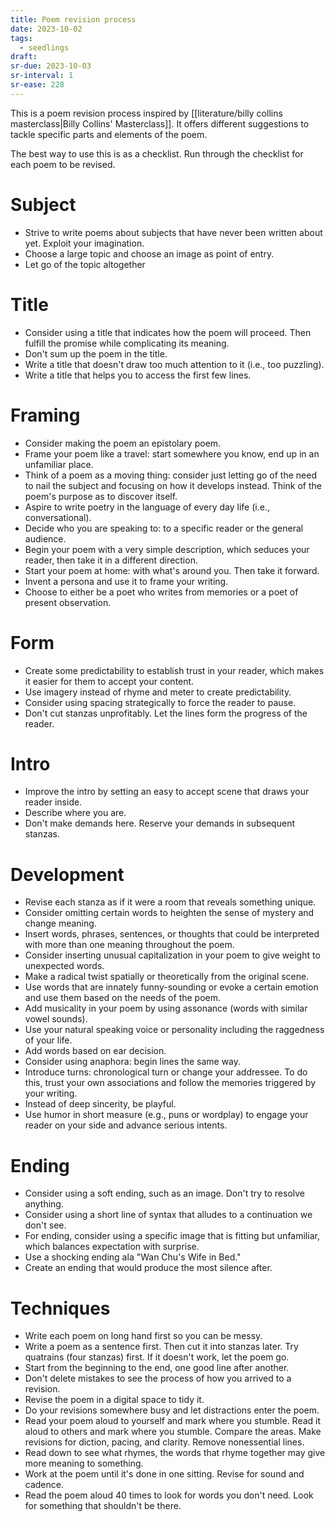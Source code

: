 ```yaml
---
title: Poem revision process
date: 2023-10-02
tags:
  - seedlings
draft:
sr-due: 2023-10-03
sr-interval: 1
sr-ease: 228
---
```

This is a poem revision process inspired by [[literature/billy collins masterclass|Billy Collins' Masterclass]]. It offers different suggestions to tackle specific parts and elements of the poem.

The best way to use this is as a checklist. Run through the checklist for each poem to be revised.

# Subject

- Strive to write poems about subjects that have never been written about yet. Exploit your imagination.
- Choose a large topic and choose an image as point of entry.
- Let go of the topic altogether

# Title

- Consider using a title that indicates how the poem will proceed. Then fulfill the promise while complicating its meaning.
- Don't sum up the poem in the title.
- Write a title that doesn't draw too much attention to it (i.e., too puzzling).
- Write a title that helps you to access the first few lines.

# Framing

- Consider making the poem an epistolary poem.
- Frame your poem like a travel: start somewhere you know, end up in an unfamiliar place.
- Think of a poem as a moving thing: consider just letting go of the need to nail the subject and focusing on how it develops instead. Think of the poem's purpose as to discover itself.
- Aspire to write poetry in the language of every day life (i.e., conversational).
- Decide who you are speaking to: to a specific reader or the general audience.
- Begin your poem with a very simple description, which seduces your reader, then take it in a different direction.
- Start your poem at home: with what's around you. Then take it forward.
- Invent a persona and use it to frame your writing.
- Choose to either be a poet who writes from memories or a poet of present observation.

# Form

- Create some predictability to establish trust in your reader, which makes it easier for them to accept your content.
- Use imagery instead of rhyme and meter to create predictability.
- Consider using spacing strategically to force the reader to pause.
- Don't cut stanzas unprofitably. Let the lines form the progress of the reader.

# Intro

- Improve the intro by setting an easy to accept scene that draws your reader inside.
- Describe where you are.
- Don't make demands here. Reserve your demands in subsequent stanzas.

# Development

- Revise each stanza as if it were a room that reveals something unique.
- Consider omitting certain words to heighten the sense of mystery and change meaning.
- Insert words, phrases, sentences, or thoughts that could be interpreted with more than one meaning throughout the poem.
- Consider inserting unusual capitalization in your poem to give weight to unexpected words.
- Make a radical twist spatially or theoretically from the original scene.
- Use words that are innately funny-sounding or evoke a certain emotion and use them based on the needs of the poem.
- Add musicality in your poem by using assonance (words with similar vowel sounds).
- Use your natural speaking voice or personality including the raggedness of your life.
- Add words based on ear decision.
- Consider using anaphora: begin lines the same way.
- Introduce turns: chronological turn or change your addressee. To do this, trust your own associations and follow the memories triggered by your writing.
- Instead of deep sincerity, be playful.
- Use humor in short measure (e.g., puns or wordplay) to engage your reader on your side and advance serious intents.

# Ending

- Consider using a soft ending, such as an image. Don't try to resolve anything.
- Consider using a short line of syntax that alludes to a continuation we don't see.
- For ending, consider using a specific image that is fitting but unfamiliar, which balances expectation with surprise.
- Use a shocking ending ala "Wan Chu's Wife in Bed."
- Create an ending that would produce the most silence after.

# Techniques

- Write each poem on long hand first so you can be messy.
- Write a poem as a sentence first. Then cut it into stanzas later. Try quatrains (four stanzas) first. If it doesn't work, let the poem go.
- Start from the beginning to the end, one good line after another.
- Don't delete mistakes to see the process of how you arrived to a revision.
- Revise the poem in a digital space to tidy it.
- Do your revisions somewhere busy and let distractions enter the poem.
- Read your poem aloud to yourself and mark where you stumble. Read it aloud to others and mark where you stumble. Compare the areas. Make revisions for diction, pacing, and clarity. Remove nonessential lines.
- Read down to see what rhymes, the words that rhyme together may give more meaning to something.
- Work at the poem until it's done in one sitting. Revise for sound and cadence.
- Read the poem aloud 40 times to look for words you don't need. Look for something that shouldn't be there.